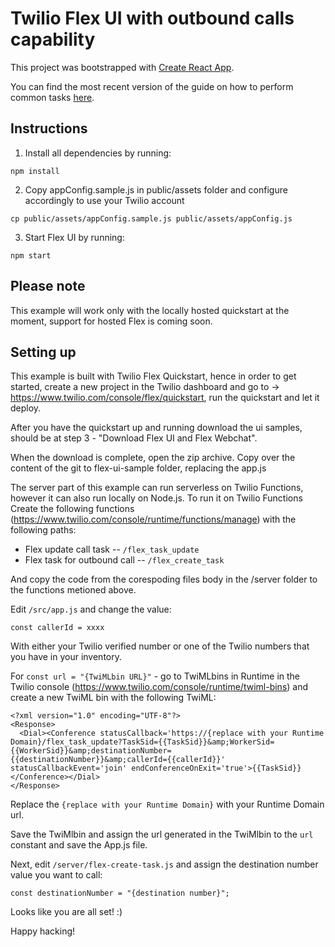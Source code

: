 # Twilio Flex UI with outbound calls capability

This project was bootstrapped with [Create React App](https://github.com/facebookincubator/create-react-app).

You can find the most recent version of the guide on how to perform common tasks [here](https://github.com/facebookincubator/create-react-app/blob/master/packages/react-scripts/template/README.md).


## Instructions

1. Install all dependencies by running:
```
npm install
```
2. Copy appConfig.sample.js in public/assets folder and configure accordingly to use your Twilio account
```
cp public/assets/appConfig.sample.js public/assets/appConfig.js
```
3. Start Flex UI by running:
```
npm start
```
## Please note

This example will work only with the locally hosted quickstart at the moment, support for hosted Flex is coming soon.

## Setting up

This example is built with Twilio Flex Quickstart, hence in order to get started, create a new project in the Twilio dashboard and go to -> https://www.twilio.com/console/flex/quickstart, run the quickstart and let it deploy.

After you have the quickstart up and running download the ui samples, should be at step 3 - "Download Flex UI and Flex Webchat".

When the download is complete, open the zip archive. Copy over the content of the git to flex-ui-sample folder, replacing the app.js

The server part of this example can run serverless on Twilio Functions, however it can also run locally on Node.js. To run it on Twilio Functions Create the following functions (https://www.twilio.com/console/runtime/functions/manage) with the following paths:

* Flex update call task -- `/flex_task_update`
* Flex task for outbound call -- `/flex_create_task`

And copy the code from the corespoding files body in the /server folder to the functions metioned above.

Edit `/src/app.js` and change the value: 

```
const callerId = xxxx 
```
With either your Twilio verified number or one of the Twilio numbers that you have in your inventory.

 
 For `const url = "{TwiMLbin URL}"` - go to TwiMLbins in Runtime in the Twilio console (https://www.twilio.com/console/runtime/twiml-bins) and create a new TwiML bin with the following TwiML:
 
```
<?xml version="1.0" encoding="UTF-8"?>
<Response>
  <Dial><Conference statusCallback='https://{replace with your Runtime Domain}/flex_task_update?TaskSid={{TaskSid}}&amp;WorkerSid={{WorkerSid}}&amp;destinationNumber={{destinationNumber}}&amp;callerId={{callerId}}' statusCallbackEvent='join' endConferenceOnExit='true'>{{TaskSid}}</Conference></Dial>
</Response>  
```

Replace the `{replace with your Runtime Domain}` with your Runtime Domain url. 

Save the TwiMlbin and assign the url generated in the TwiMlbin to the `url` constant and save the App.js file. 

Next, edit `/server/flex-create-task.js` and assign the destination number value you want to call:

```
const destinationNumber = "{destination number}";
```

Looks like you are all set! :)

Happy hacking!
